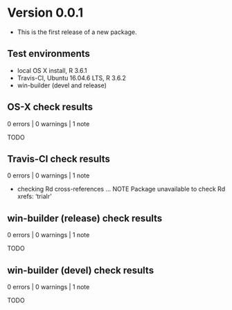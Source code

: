 

# Version 0.0.1

* This is the first release of a new package.


## Test environments
* local OS X install, R 3.6.1
* Travis-CI, Ubuntu 16.04.6 LTS, R 3.6.2
* win-builder (devel and release)


## OS-X check results

0 errors | 0 warnings | 1 note

TODO


## Travis-CI check results

0 errors | 0 warnings | 1 note

* checking Rd cross-references ... NOTE
Package unavailable to check Rd xrefs: ‘trialr’


## win-builder (release) check results

0 errors | 0 warnings | 1 note

TODO


## win-builder (devel) check results

0 errors | 0 warnings | 1 note

TODO

